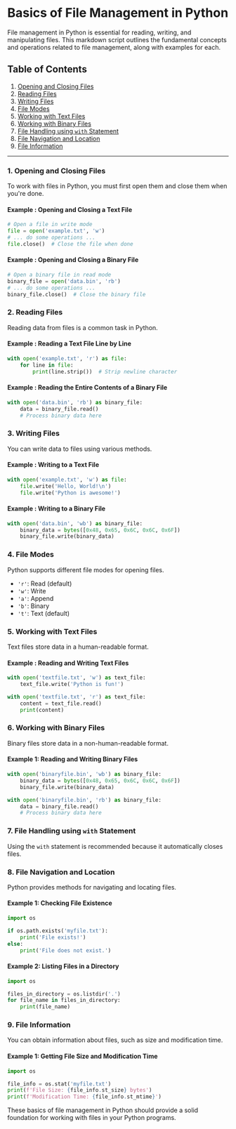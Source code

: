 # Basics of File Management in Python

File management in Python is essential for reading, writing, and manipulating files. This markdown script outlines the fundamental concepts and operations related to file management, along with examples for each.

## Table of Contents
1. [Opening and Closing Files](#1-opening-and-closing-files)
2. [Reading Files](#2-reading-files)
3. [Writing Files](#3-writing-files)
4. [File Modes](#4-file-modes)
5. [Working with Text Files](#5-working-with-text-files)
6. [Working with Binary Files](#6-working-with-binary-files)
7. [File Handling using `with` Statement](#7-file-handling-using-with-statement)
8. [File Navigation and Location](#8-file-navigation-and-location)
9. [File Information](#9-file-information)

---

### 1. Opening and Closing Files
To work with files in Python, you must first open them and close them when you're done.

#### Example : Opening and Closing a Text File
```python
# Open a file in write mode
file = open('example.txt', 'w')
# ... do some operations ...
file.close()  # Close the file when done
```

#### Example : Opening and Closing a Binary File
```python
# Open a binary file in read mode
binary_file = open('data.bin', 'rb')
# ... do some operations ...
binary_file.close()  # Close the binary file
```

### 2. Reading Files
Reading data from files is a common task in Python.

#### Example : Reading a Text File Line by Line
```python
with open('example.txt', 'r') as file:
    for line in file:
        print(line.strip())  # Strip newline character
```

#### Example : Reading the Entire Contents of a Binary File
```python
with open('data.bin', 'rb') as binary_file:
    data = binary_file.read()
    # Process binary data here
```

### 3. Writing Files
You can write data to files using various methods.

#### Example : Writing to a Text File
```python
with open('example.txt', 'w') as file:
    file.write('Hello, World!\n')
    file.write('Python is awesome!')
```

#### Example : Writing to a Binary File
```python
with open('data.bin', 'wb') as binary_file:
    binary_data = bytes([0x48, 0x65, 0x6C, 0x6C, 0x6F])
    binary_file.write(binary_data)
```

### 4. File Modes
Python supports different file modes for opening files.

- `'r'`: Read (default)
- `'w'`: Write
- `'a'`: Append
- `'b'`: Binary
- `'t'`: Text (default)

### 5. Working with Text Files
Text files store data in a human-readable format.

#### Example : Reading and Writing Text Files
```python
with open('textfile.txt', 'w') as text_file:
    text_file.write('Python is fun!')

with open('textfile.txt', 'r') as text_file:
    content = text_file.read()
    print(content)
```

### 6. Working with Binary Files
Binary files store data in a non-human-readable format.

#### Example 1: Reading and Writing Binary Files
```python
with open('binaryfile.bin', 'wb') as binary_file:
    binary_data = bytes([0x48, 0x65, 0x6C, 0x6C, 0x6F])
    binary_file.write(binary_data)

with open('binaryfile.bin', 'rb') as binary_file:
    data = binary_file.read()
    # Process binary data here
```

### 7. File Handling using `with` Statement
Using the `with` statement is recommended because it automatically closes files.

### 8. File Navigation and Location
Python provides methods for navigating and locating files.

#### Example 1: Checking File Existence
```python
import os

if os.path.exists('myfile.txt'):
    print('File exists!')
else:
    print('File does not exist.')
```

#### Example 2: Listing Files in a Directory
```python
import os

files_in_directory = os.listdir('.')
for file_name in files_in_directory:
    print(file_name)
```

### 9. File Information
You can obtain information about files, such as size and modification time.

#### Example 1: Getting File Size and Modification Time
```python
import os

file_info = os.stat('myfile.txt')
print(f'File Size: {file_info.st_size} bytes')
print(f'Modification Time: {file_info.st_mtime}')
```

These basics of file management in Python should provide a solid foundation for working with files in your Python programs.
